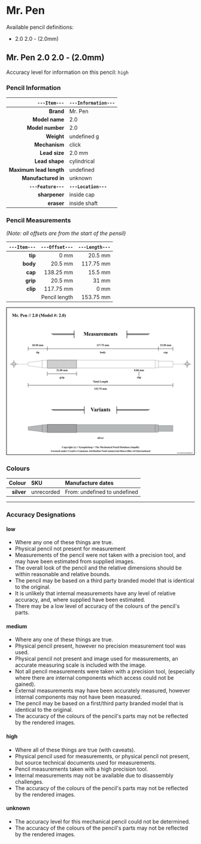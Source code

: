 # Mr. Pen

Available pencil definitions:

 - 2.0 2.0 - (2.0mm) 

## Mr. Pen 2.0 2.0 - (2.0mm) 

Accuracy level for information on this pencil: `high`

### Pencil Information

| `---Item---` | `---Information---` |
| ---: | :--- |
| **Brand** | Mr. Pen |
| **Model name** | 2.0 |
| **Model number** | 2.0 |
| **Weight** | undefined g |
| **Mechanism** | click |
| **Lead size** | 2.0 mm |
| **Lead shape** | cylindrical |
| **Maximum lead length** | undefined |
| **Manufactured in** | unknown |
| **`---Feature---`** | **`---Location---`** |
| **sharpener** | inside cap |
| **eraser** | inside shaft |
### Pencil Measurements

_(Note: all offsets are from the start of the pensil)_

| `---Item---` | `---Offset---` | `---Length---` |
| ---: | ---: | ---: |
| **tip** | 0 mm | 20.5 mm |
| **body** | 20.5 mm | 117.75 mm |
| **cap** | 138.25 mm | 15.5 mm |
| **grip** | 20.5 mm | 31 mm |
| **clip** | 117.75 mm | 0 mm |
| | Pencil length | 153.75 mm |




<img src="./mr-pen/2.0-2.0-2.0-grouped.png" />



### Colours



| Colour | SKU | Manufacture dates |
| ---: | :--- | :--- |
| **silver** | unrecorded | From: undefined to undefined |


---

### Accuracy Designations

#### low

 - Where any one of these things are true.
 - Physical pencil not present for measurement
 - Measurements of the pencil were not taken with a precision tool, and may have been estimated from supplied images.
 - The overall look of the pencil and the relative dimensions should be within reasonable and relative bounds.
 - The pencil may be based on a third party branded model that is identical to the original.
 - It is unlikely that internal measurements have any level of relative accuracy, and, where supplied have been estimated.
 - There may be a low level of accuracy of the colours of the pencil's parts.

#### medium

 - Where any one of these things are true.
 - Physical pencil present, however no precision measurement tool was used.
 - Physical pencil not present and image used for measurements, an accurate measuring scale is included with the image.
 - Not all pencil measurements were taken with a precision tool, (especially where there are internal components which access could not be gained).
 - External measurements may have been accurately measured, however internal components may not have been measured.
 - The pencil may be based on a first/third party branded model that is identical to the original.
 - The accuracy of the colours of the pencil's parts may not be reflected by the rendered images.

#### high

 - Where all of these things are true (with caveats).
 - Physical pencil used for measurements, or physical pencil not present, but source technical documents used for measurements.
 - Pencil measurements taken with a high precision tool.
 - Internal measurements may not be available due to disassembly challenges.
 - The accuracy of the colours of the pencil's parts may not be reflected by the rendered images.

#### unknown

 - The accuracy level for this mechanical pencil could not be determined.
 - The accuracy of the colours of the pencil's parts may not be reflected by the rendered images.

